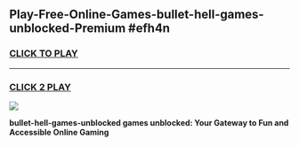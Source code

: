 
## Play-Free-Online-Games-bullet-hell-games-unblocked-Premium #efh4n
<h3>
<a href="https://premium.freeplayer.one?title=bullet-hell-games-unblocked&ref=8M">CLICK TO PLAY</a></h3>
<hr>

<h3>
<a href="https://premium.freeplayer.one?title=bullet-hell-games-unblocked&ref=8M">CLICK 2 PLAY</a>
  
</h3>

<a href="https://premium.freeplayer.one?title=bullet-hell-games-unblocked&ref=8M"><img src="https://clearcache.store/games.png"></a>


**bullet-hell-games-unblocked games unblocked: Your Gateway to Fun and Accessible Online Gaming**
